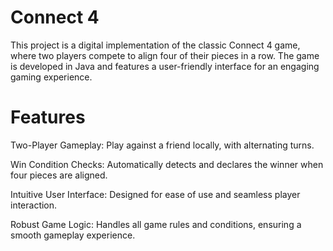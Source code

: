 # Connect 4
This project is a digital implementation of the classic Connect 4 game, where two players compete to align four of their pieces in a row. The game is developed in Java and features a user-friendly interface for an engaging gaming experience.

# Features

Two-Player Gameplay: Play against a friend locally, with alternating turns.

Win Condition Checks: Automatically detects and declares the winner when four pieces are aligned.

Intuitive User Interface: Designed for ease of use and seamless player interaction.

Robust Game Logic: Handles all game rules and conditions, ensuring a smooth gameplay experience.
